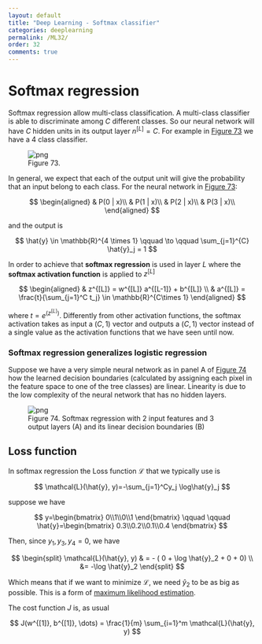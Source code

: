 ```yaml
---
layout: default
title: "Deep Learning - Softmax classifier"
categories: deeplearning
permalink: /ML32/
order: 32
comments: true
---
```


# Softmax regression
Softmax regression allow multi-class classification. A multi-class classifier is able to discriminate among $C$ different classes. So our neural network will have $C$ hidden units in its output layer $n^{[L]}=C$. For example in <a href="#fig:multiclassnn">Figure 73</a> we have a 4 class classifier.


    

<figure id="fig:multiclassnn">
    <img src="{{site.baseurl}}/pages/ML-32-DeepLearningSoftmax_files/ML-32-DeepLearningSoftmax_2_0.png" alt="png">
    <figcaption>Figure 73. </figcaption>
</figure>

In general, we expect that each of the output unit will give the probability that an input belong to each class. For the neural network in <a href="#fig:multiclassnn">Figure 73</a>:

$$
\begin{aligned}
& P(0 | x)\\
& P(1 | x)\\
& P(2 | x)\\
& P(3 | x)\\
\end{aligned}
$$

and the output is 

$$
\hat{y} \in \mathbb{R}^{4 \times 1} \qquad \to \qquad \sum_{j=1}^{C} \hat{y}_j = 1
$$

In order to achieve that **softmax regression** is used in layer $L$ where the **softmax activation function** is applied to $z^{[L]}$

$$
\begin{aligned}
& z^{[L]} = w^{[L]} a^{[L-1]} + b^{[L]} \\
& a^{[L]} = \frac{t}{\sum_{j=1}^C t_j} \in \mathbb{R}^{C\times 1}
\end{aligned}
$$

where $t=e^{\left(z^{[L]}\right)}$. Differently from other activation functions, the softmax activation takes as input a $(C, 1)$ vector and outputs a $(C, 1)$ vector instead of a single value as the activation functions that we have seen until now.

### Softmax regression generalizes logistic regression
Suppose we have a very simple neural network as in panel A of <a href="#fig:softmaxboundary">Figure 74</a> how the learned decision boundaries (calculated by assigning each pixel in the feature space to one of the tree classes) are linear. Linearity is due to the low complexity of the neural network that has no hidden layers.


    

<figure id="fig:softmaxboundary">
    <img src="{{site.baseurl}}/pages/ML-32-DeepLearningSoftmax_files/ML-32-DeepLearningSoftmax_5_0.png" alt="png">
    <figcaption>Figure 74. Softmax regression with 2 input features and 3 output layers (A) and its linear decision boundaries (B)</figcaption>
</figure>

## Loss function
In softmax regression the Loss function $\mathcal{L}$ that we typically use is 

$$
\mathcal{L}(\hat{y}, y)=-\sum_{j=1}^Cy_j \log\hat{y}_j
$$

suppose we have 

$$
y=\begin{bmatrix}
0\\1\\0\\1
\end{bmatrix} \qquad \qquad \hat{y}=\begin{bmatrix}
0.3\\0.2\\0.1\\0.4
\end{bmatrix}
$$

Then, since $y_1, y_3, y_4 = 0$, we have

$$
\begin{split}
\mathcal{L}(\hat{y}, y) & = - ( 0 + \log \hat{y}_2 + 0 + 0) \\
&= -\log \hat{y}_2
\end{split}
$$

Which means that if we want to minimize $\mathcal{L}$, we need $\hat{y}_2$ to be as big as possible. This is a form of [maximum likelihood estimation](https://en.wikipedia.org/wiki/Maximum_likelihood_estimation).

The cost function $J$ is, as usual

$$
J(w^{[1]}, b^{[1]}, \dots) = \frac{1}{m} \sum_{i=1}^m \mathcal{L}(\hat{y}, y)
$$
